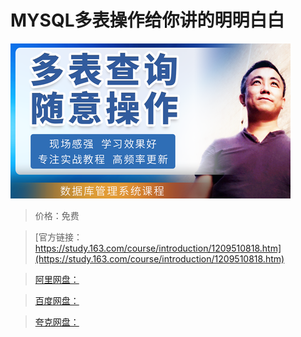 # MYSQL多表操作给你讲的明明白白

![img](../../../assets/study163/free/9640913495584a1fac3c188d03e09141.png)

> 价格：免费

> [官方链接：https://study.163.com/course/introduction/1209510818.htm](https://study.163.com/course/introduction/1209510818.htm)

> [阿里网盘：]()

> [百度网盘：]()

> [夸克网盘：]()
